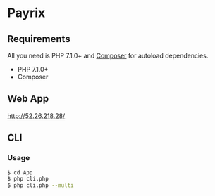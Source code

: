 # Payrix

## Requirements

All you need is PHP 7.1.0+ and [Composer](https://getcomposer.org/) for autoload dependencies.

* PHP 7.1.0+
* Composer

## Web App
http://52.26.218.28/

## CLI

### Usage
```sh
$ cd App
$ php cli.php
$ php cli.php --multi
```

